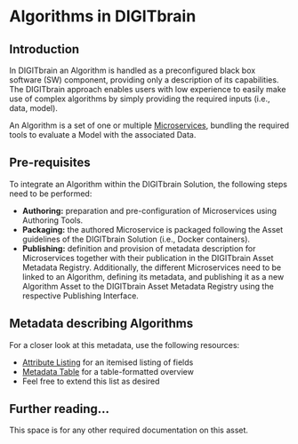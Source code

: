 # Algorithms in DIGITbrain

## Introduction

In DIGITbrain an Algorithm is handled as a preconfigured black box
software (SW) component, providing only a description of its capabilities.
The DIGITbrain approach enables users with low experience to easily make
use of complex algorithms by simply providing the required inputs
(i.e., data, model).

An Algorithm is a set of one or multiple [Microservices](microservice.md),
bundling the required tools to evaluate a Model with the associated Data.

## Pre-requisites

To integrate an Algorithm within the DIGITbrain Solution, the following steps need to be performed:

- **Authoring:** preparation and pre-configuration of Microservices using Authoring Tools.
- **Packaging:** the authored Microservice is packaged following the Asset guidelines of the DIGITbrain Solution (i.e., Docker containers).
- **Publishing:** definition and provision of metadata description for Microservices together with their publication in the DIGITbrain Asset Metadata Registry. Additionally, the different Microservices need to be linked to an Algorithm, defining its metadata, and publishing it as a new Algorithm Asset to the DIGITbrain Asset Metadata Registry using the respective Publishing Interface.

## Metadata describing Algorithms

For a closer look at this metadata, use the following resources:

- [Attribute Listing](attributes/algorithm.md) for an itemised listing of fields
- [Metadata Table](tables/algorithm.md) for a table-formatted overview
- Feel free to extend this list as desired

## Further reading...

This space is for any other required documentation on this asset.